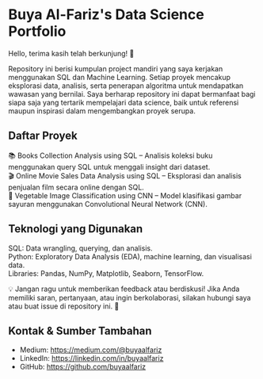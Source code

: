 # **Buya Al-Fariz's Data Science Portfolio**

Hello, terima kasih telah berkunjung! 👋

Repository ini berisi kumpulan project mandiri yang saya kerjakan menggunakan SQL dan Machine Learning. Setiap proyek mencakup eksplorasi data, analisis, serta penerapan algoritma untuk mendapatkan wawasan yang bernilai. Saya berharap repository ini dapat bermanfaat bagi siapa saja yang tertarik mempelajari data science, baik untuk referensi maupun inspirasi dalam mengembangkan proyek serupa.

## **Daftar Proyek**
📚 Books Collection Analysis using SQL – Analisis koleksi buku menggunakan query SQL untuk menggali insight dari dataset.  
🎬 Online Movie Sales Data Analysis using SQL – Eksplorasi dan analisis penjualan film secara online dengan SQL.  
🥦 Vegetable Image Classification using CNN – Model klasifikasi gambar sayuran menggunakan Convolutional Neural Network (CNN).

## **Teknologi yang Digunakan**
SQL: Data wrangling, querying, dan analisis.  
Python: Exploratory Data Analysis (EDA), machine learning, dan visualisasi data.  
Libraries: Pandas, NumPy, Matplotlib, Seaborn, TensorFlow.

💡 Jangan ragu untuk memberikan feedback atau berdiskusi!
Jika Anda memiliki saran, pertanyaan, atau ingin berkolaborasi, silakan hubungi saya atau buat issue di repository ini. 🚀

## **Kontak & Sumber Tambahan**
- Medium: https://medium.com/@buyaalfariz  
- LinkedIn: https://linkedin.com/in/buyaalfariz  
- GitHub: https://github.com/buyaalfariz  
